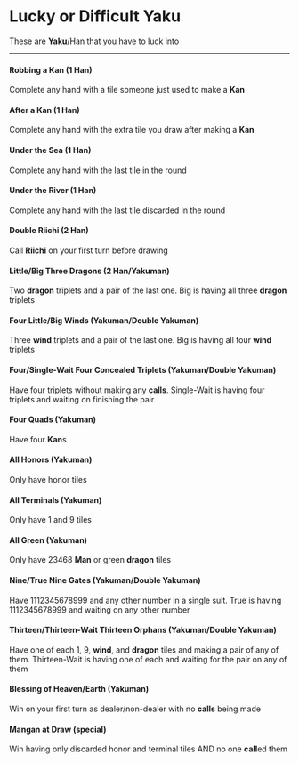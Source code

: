 # Lucky or Difficult Yaku

These are **Yaku**/Han that you have to luck into

---

#### Robbing a Kan (1 Han)
Complete any hand with a tile someone just used to make a **Kan**

#### After a Kan (1 Han)
Complete any hand with the extra tile you draw after making a **Kan**

#### Under the Sea (1 Han)
Complete any hand with the last tile in the round

#### Under the River (1 Han)
Complete any hand with the last tile discarded in the round

#### Double Riichi (2 Han)
Call **Riichi** on your first turn before drawing

#### Little/Big Three Dragons (2 Han/Yakuman)
Two **dragon** triplets and a pair of the last one.  Big is having all three **dragon** triplets

#### Four Little/Big Winds (Yakuman/Double Yakuman)
Three **wind** triplets and a pair of the last one.  Big is having all four **wind** triplets

#### Four/Single-Wait Four Concealed Triplets (Yakuman/Double Yakuman)
Have four triplets without making any **calls**.  Single-Wait is having four triplets
and waiting on finishing the pair

#### Four Quads (Yakuman)
Have four **Kan**s

#### All Honors (Yakuman)
Only have honor tiles

#### All Terminals (Yakuman)
Only have 1 and 9 tiles

#### All Green (Yakuman)
Only have 23468 **Man** or green **dragon** tiles

#### Nine/True Nine Gates (Yakuman/Double Yakuman)
Have 1112345678999 and any other number in a single suit.  True is having
1112345678999 and waiting on any other number

#### Thirteen/Thirteen-Wait Thirteen Orphans (Yakuman/Double Yakuman)
Have one of each 1, 9, **wind**, and **dragon** tiles and making a pair of any of them.
Thirteen-Wait is having one of each and waiting for the pair on any of them

#### Blessing of Heaven/Earth (Yakuman)
Win on your first turn as dealer/non-dealer with no **calls** being made

#### Mangan at Draw (special)
Win having only discarded honor and terminal tiles AND no one **call**ed them
